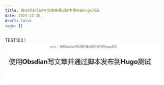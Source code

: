 ```yaml
---
title: 使用Obsdian写文章并通过脚本发布到Hugo测试
date: 2024-11-30
draft: false
tags: []
---
```



TEST123
!![Image Description](/images/Pasted%20image%2020241130212031.png)